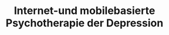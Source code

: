 --- 
abstract: '' 
authors: 
 - L Sander
 -  admin
 -  H Baumeister
doi: '' 
featured: false 
publication: '*Fortschritte der Neurologie· Psychiatrie*, 119' 
publication_short: '' 
publishDate: '2017-01-01' 
title: 'Internet-und mobilebasierte Psychotherapie der Depression' 
url_code: '' 
url_dataset: '' 
url_pdf: '' 
url_poster: '' 
url_project: '' 
url_slides: '' 
url_source: '' 
url_video: '' 
---